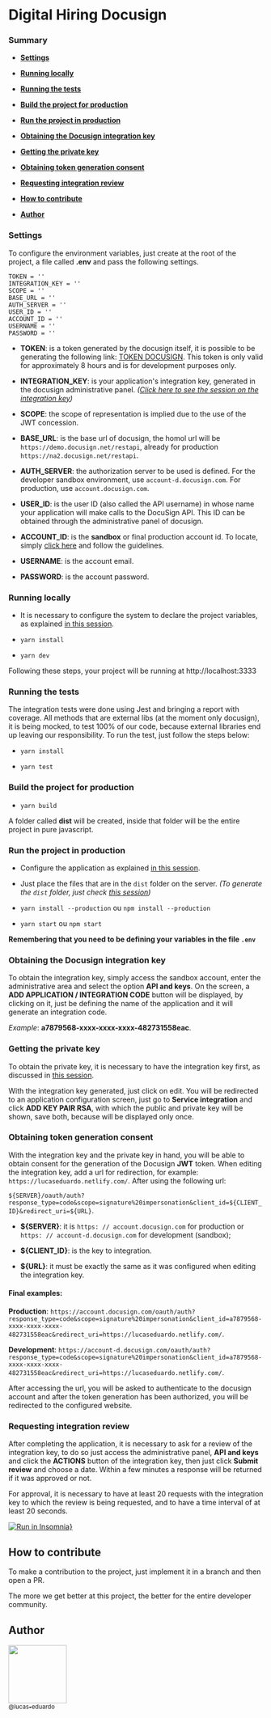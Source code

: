 # Digital Hiring Docusign

### Summary

- **[Settings](#settings)**

- **[Running locally](#running-locally)**

- **[Running the tests](#running-the-tests)**

- **[Build the project for production](#build-the-project-for-production)**

- **[Run the project in production](#run-the-project-in-production)**

- **[Obtaining the Docusign integration key](#obtaining-the-docusign-integration-key)**

- **[Getting the private key](#getting-the-private-key)**

- **[Obtaining token generation consent](#obtaining-token-generation-consent)**

- **[Requesting integration review](#requesting-integration-review)**

- **[How to contribute](#how-to-contribute)**

- **[Author](#author)**


### Settings

To configure the environment variables, just create at the root of the project, a file called **.env** and pass the following settings.

```
TOKEN = ''
INTEGRATION_KEY = ''
SCOPE = ''
BASE_URL = ''
AUTH_SERVER = ''
USER_ID = ''
ACCOUNT_ID = ''
USERNAME = ''
PASSWORD = ''
```

- **TOKEN**: is a token generated by the docusign itself, it is possible to be generating the following link: <a href="https://developers.docusign.com/oauth-token-generator">TOKEN DOCUSIGN</a>. This token is only valid for approximately 8 hours and is for development purposes only.

- **INTEGRATION_KEY**: is your application's integration key, generated in the docusign administrative panel. *([Click here to see the session on the integration key](#obtendo-a-chave-de-integração-docusign))*

- **SCOPE**: the scope of representation is implied due to the use of the JWT concession.

- **BASE_URL**: is the base url of docusign, the homol url will be `https://demo.docusign.net/restapi`, already for production `https://na2.docusign.net/restapi`.

- **AUTH_SERVER**: the authorization server to be used is defined. For the developer sandbox environment, use `account-d.docusign.com`. For production, use `account.docusign.com`.

- **USER_ID**: is the user ID (also called the API username) in whose name your application will make calls to the DocuSign API. This ID can be obtained through the administrative panel of docusign.

- **ACCOUNT_ID**: is the **sandbox** or final production account id. To locate, simply [click here](https://support.docusign.com/articles/Where-do-I-find-my-DocuSign-account-number) and follow the guidelines.

- **USERNAME**: is the account email.

- **PASSWORD**: is the account password.

### Running locally

- It is necessary to configure the system to declare the project variables, as explained [in this session](#configurando).

- `yarn install`

- `yarn dev`

Following these steps, your project will be running at http://localhost:3333

### Running the tests

The integration tests were done using Jest and bringing a report with coverage. All methods that are external libs (at the moment only docusign), it is being mocked, to test 100% of our code, because external libraries end up leaving our responsibility. To run the test, just follow the steps below:

- `yarn install`

- `yarn test`

### Build the project for production

- `yarn build`

A folder called **dist** will be created, inside that folder will be the entire project in pure javascript.

### Run the project in production

- Configure the application as explained [in this session](#configurando).

- Just place the files that are in the `dist` folder on the server. *(To generate the `dist` folder, just check [this session](#buildando-o-projeto-para-produção))*

- `yarn install --production` ou `npm install --production`

- `yarn start` ou `npm start`

**Remembering that you need to be defining your variables in the file `.env`**

### Obtaining the Docusign integration key


To obtain the integration key, simply access the sandbox account, enter the administrative area and select the option **API and keys**. On the screen, a **ADD APPLICATION / INTEGRATION CODE** button will be displayed, by clicking on it, just be defining the name of the application and it will generate an integration code.

*Example*: **a7879568-xxxx-xxxx-xxxx-482731558eac**.

### Getting the private key

To obtain the private key, it is necessary to have the integration key first, as discussed in [this session](#obtendo-a-chave-de-integração-docusign).

With the integration key generated, just click on edit. You will be redirected to an application configuration screen, just go to **Service integration** and click **ADD KEY PAIR RSA**, with which the public and private key will be shown, save both, because will be displayed only once.

### Obtaining token generation consent

With the integration key and the private key in hand, you will be able to obtain consent for the generation of the Docusign **JWT** token. When editing the integration key, add a url for redirection, for example: `https://lucaseduardo.netlify.com/`. After using the following url:

`${SERVER}/oauth/auth?response_type=code&scope=signature%20impersonation&client_id=${CLIENT_ID}&redirect_uri=${URL}`.

- **${SERVER}**: it is `https: // account.docusign.com` for production or` https: // account-d.docusign.com` for development (sandbox);

- **${CLIENT_ID}**: is the key to integration.

- **${URL}**: it must be exactly the same as it was configured when editing the integration key.

#### Final examples:

**Production**: `https://account.docusign.com/oauth/auth?response_type=code&scope=signature%20impersonation&client_id=a7879568-xxxx-xxxx-xxxx-482731558eac&redirect_uri=https://lucaseduardo.netlify.com/`.

**Development**: `https://account-d.docusign.com/oauth/auth?response_type=code&scope=signature%20impersonation&client_id=a7879568-xxxx-xxxx-xxxx-482731558eac&redirect_uri=https://lucaseduardo.netlify.com/`.

After accessing the url, you will be asked to authenticate to the docusign account and after the token generation has been authorized, you will be redirected to the configured website.

### Requesting integration review

After completing the application, it is necessary to ask for a review of the integration key, to do so just access the administrative panel, **API and keys** and click the **ACTIONS** button of the integration key, then just click **Submit review** and choose a date. Within a few minutes a response will be returned if it was approved or not.

For approval, it is necessary to have at least 20 requests with the integration key to which the review is being requested, and to have a time interval of at least 20 seconds.


[![Run in Insomnia}](https://insomnia.rest/images/run.svg)](https://insomnia.rest/run/?label=Docusign&uri=https%3A%2F%2Fraw.githubusercontent.com%2Flucas-eduardo%2Fintegrate-sdkDocusign-node%2Fmaster%2F.github%2FschemaInsomnia.json)


## How to contribute

To make a contribution to the project, just implement it in a branch and then open a PR.

The more we get better at this project, the better for the entire developer community.

## Author

[<img src="https://avatars3.githubusercontent.com/u/22918282?s=460&v=4" width=115><br><sub>@lucas-eduardo</sub>](https://github.com/lucas-eduardo)

